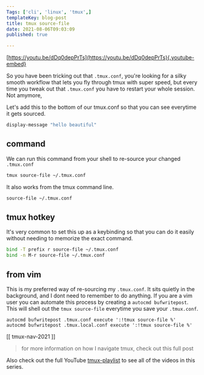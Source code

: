```yaml
---
Tags: ['cli', 'linux', 'tmux',]
templateKey: blog-post
title: tmux source-file
date: 2021-08-06T09:03:09
published: true

---
```


[https://youtu.be/dDq0depPrTs](https://youtu.be/dDq0depPrTs){.youtube-embed}

So you have been tricking out that `.tmux.conf`, you're looking for a silky
smooth workflow that lets you fly through tmux with super speed, but every time
you tweak out that `.tmux.conf` you have to restart your whole session. Not amymore,

Let's add this to the bottom of our tmux.conf so that you can see everytime it
gets sourced.

``` bash
display-message "hello beautiful"
```

## command

We can run this command from your shell to re-source your changed `.tmux.conf`

``` bash
tmux source-file ~/.tmux.conf
```

It also works from the tmux command line.

``` bash
source-file ~/.tmux.conf
```

## tmux hotkey

It's very common to set this up as a keybinding so that you can do it easily
without needing to memorize the exact command.

``` bash
bind -T prefix r source-file ~/.tmux.conf
bind -n M-r source-file ~/.tmux.conf
```

## from vim

This is my preferred way of re-sourcing my `.tmux.conf`.  It sits quietly in
the background, and I dont need to remember to do anything.  If you are a vim
user you can automate this process by creating a `autocmd bufwritepost`.  This
will shell out the `tmux source-file` everytime you save your `.tmux.conf`.

``` vim
autocmd bufwritepost .tmux.conf execute ':!tmux source-file %'
autocmd bufwritepost .tmux.local.conf execute ':!tmux source-file %'
```

[[ tmux-nav-2021 ]]

> for more information on how I navigate tmux, check out this full post

Also check out the full YouTube
[tmux-playlist](https://www.youtube.com/playlist?list=PLTRNG6WIHETB4reAxbWza3CZeP9KL6Bkr)
to see all of the videos in this series.
